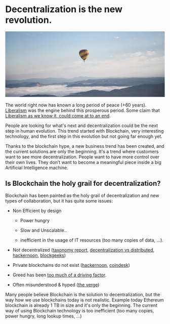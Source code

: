 # **Decentralization is the new revolution.**

![balloon in clouds](new_revolution1.png)

The world right now has known a long period of peace (+60 years). [Liberalism](https://www.britannica.com/topic/liberalism) was the engine behind this prosperous period. Some claim that [Liberalism as we know it, could come at to an end](https://www.tttdebates.org/is-liberalism-dead/). 

People are looking for what's next and decentralization could be the next step in human evolution. This trend started with Blockchain, very interesting technology, and the first step in this evolution but not going far enough yet.

Thanks to the blockchain hype, a new business trend has been created, and the current solutions are only the beginning. It's a trend where customers want to see more decentralization. People want to have more control over their own lives. They don’t want to become a meaningful piece inside a big Artificial Intelligence machine.

## **Is Blockchain the holy grail for decentralization?**

Blockchain has been painted as the holy grail of decentralization and new types of collaboration, but it has quite some issues:

* Non Efficient by design

    * Power hungry

    * Slow and Unscalable..

    * inefficient in the usage of IT resources (too many copies of data, …).

* Not decentralized ([taxonomy report](https://cryptodisrupt.com/taxonomy-report-2018-only-16-of-crypto-assets-are-decentralized/),  [decentralization vs distributed](https://medium.com/nakamo-to/whats-the-difference-between-decentralized-and-distributed-1b8de5e7f5a4), [hackernoon](https://hackernoon.com/decentralized-data-why-blockchain-is-meaningless-and-trustless-is-everything-318fd14d3827), [blockgeeks](https://blockgeeks.com/decentralization-has-become-synonymous-with-blockchain-but-is-it-the-truth/))

* Private blockchains do not exist ([hackernoon](https://hackernoon.com/why-there-are-no-private-blockchains-in-nature-cb14b5fc1fb4), [coindesk](https://www.coindesk.com/how-i-lost-my-faith-in-private-blockchains))

* Greed has been [too much of a driving factor](https://www.theguardian.com/technology/2018/oct/15/blockchain-democracy-decentralisation-bitcoin-price-cryptocurrencies). 

* Often misunderstood & hyped ([the verge](https://www.theverge.com/2018/3/7/17091766/blockchain-bitcoin-ethereum-cryptocurrency-meaning))

Many people believe Blockchain is the solution to decentralization, but the way how we use blockchains today is not realistic. Example today Ethereum blockchain is already 1 TB in size and it's only the beginning. The current way of using Blockchain technology is too inefficient (too many copies, power hungry, long lookup times, …) 

